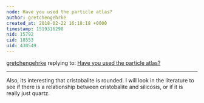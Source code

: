 ```yaml
---
node: Have you used the particle atlas? 
author: gretchengehrke
created_at: 2018-02-22 16:18:18 +0000
timestamp: 1519316298
nid: 15792
cid: 18553
uid: 430549
---
```




[gretchengehrke](../profile/gretchengehrke) replying to: [Have you used the particle atlas? ](../notes/Ag8n/02-21-2018/have-you-used-the-particle-atlas)

----
Also, its interesting that cristobalite is rounded. I will look in the literature to see if there is a relationship between cristobalite and silicosis, or if it is really just quartz.